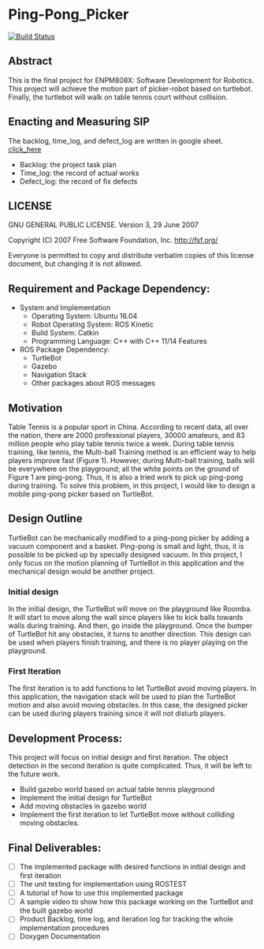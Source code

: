 # Ping-Pong_Picker
[![Build Status](https://travis-ci.org/ShaotuJia/Ping-Pong_Picker.svg?branch=master)](https://travis-ci.org/ShaotuJia/Ping-Pong_Picker)
## Abstract
This is the final project for ENPM808X: Software Development for Robotics. This project will achieve the motion part of picker-robot based on turtlebot. Finally, the turtlebot will walk on table tennis court without collision. 

## Enacting and Measuring SIP
The backlog, time_log, and defect_log are written in google sheet. [click_here](https://docs.google.com/spreadsheets/d/1oc-uXwMSMHGoVznmhH2XxiHXGW3xBzAiTr5E5UuIOBQ/edit?usp=sharing)
- Backlog: the project task plan
- Time_log: the record of actual works
- Defect_log: the record of fix defects

## LICENSE
GNU GENERAL PUBLIC LICENSE. Version 3, 29 June 2007

Copyright (C) 2007 Free Software Foundation, Inc. <http://fsf.org/>

Everyone is permitted to copy and distribute verbatim copies of this license document, but changing it is not allowed.

## Requirement and Package Dependency:
- System and Implementation
  - Operating System: Ubuntu 16.04
  - Robot Operating System: ROS Kinetic
  - Build System: Catkin
  - Programming Language: C++ with C++ 11/14 Features
- ROS Package Dependency:
  - TurtleBot
  - Gazebo
  - Navigation Stack
  - Other packages about ROS messages

## Motivation
Table Tennis is a popular sport in China. According to recent data, all over the nation, there are
2000 professional players, 30000 amateurs, and 83 million people who play table tennis twice a
week. During table tennis training, like tennis, the Multi-ball Training method is an efficient way
to help players improve fast (Figure 1). However, during Multi-ball training, balls will be
everywhere on the playground; all the white points on the ground of Figure 1 are ping-pong.
Thus, it is also a tried work to pick up ping-pong during training. To solve this problem, in this
project, I would like to design a mobile ping-pong picker based on TurtleBot.

## Design Outline
TurtleBot can be mechanically modified to a ping-pong picker by adding a vacuum component
and a basket. Ping-pong is small and light, thus, it is possible to be picked up by specially
designed vacuum. In this project, I only focus on the motion planning of TurtleBot in this
application and the mechanical design would be another project.

### Initial design
In the initial design, the TurtleBot will move on the playground like Roomba. It will start to move
along the wall since players like to kick balls towards walls during training. And then, go inside
the playground. Once the bumper of TurtleBot hit any obstacles, it turns to another direction.
This design can be used when players finish training, and there is no player playing on the
playground.

### First Iteration
The first iteration is to add functions to let TurtleBot avoid moving players. In this application, the
navigation stack will be used to plan the TurtleBot motion and also avoid moving obstacles. In
this case, the designed picker can be used during players training since it will not disturb
players.

## Development Process:
This project will focus on initial design and first iteration. The object detection in the second
iteration is quite complicated. Thus, it will be left to the future work.
- Build gazebo world based on actual table tennis playground
- Implement the initial design for TurtleBot
- Add moving obstacles in gazebo world
- Implement the first iteration to let TurtleBot move without colliding moving obstacles.

## Final Deliverables:
- [ ] The implemented package with desired functions in initial design and first iteration
- [ ] The unit testing for implementation using ROSTEST
- [ ] A tutorial of how to use this implemented package
- [ ] A sample video to show how this package working on the TurtleBot and the built gazebo world
- [ ] Product Backlog, time log, and iteration log for tracking the whole implementation procedures
- [ ] Doxygen Documentation
